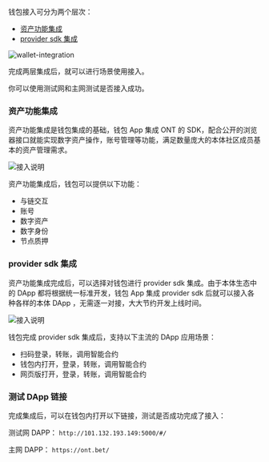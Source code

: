 

钱包接入可分为两个层次：
- [资产功能集成](https://dev-docs.ont.io/#/docs-cn/Wallet-Integration/01-WalletDocking-asset-docking)
- [provider sdk 集成](https://dev-docs.ont.io/#/docs-cn/Wallet-Integration/02-WalletDocking-provider-sdk-docking)

![wallet-integration](https://raw.githubusercontent.com/ontio/documentation/master/dev-website-docs/assets/integration/wallet-integration.png)

完成两层集成后，就可以进行场景使用接入。

你可以使用测试网和主网测试是否接入成功。

### 资产功能集成

资产功能集成是钱包集成的基础，钱包 App 集成 ONT 的 SDK，配合公开的浏览器接口就能实现数字资产操作，账号管理等功能，满足数量庞大的本体社区成员基本的资产管理需求。

![接入说明](https://raw.githubusercontent.com/ontio/documentation/master/dev-website-docs/assets/integration/sdk.png)

资产功能集成后，钱包可以提供以下功能：
-  与链交互
-  账号
-  数字资产
-  数字身份
-  节点质押

### provider sdk 集成

资产功能集成完成后，可以选择对钱包进行 provider sdk 集成。由于本体生态中的 DApp 都将根据统一标准开发，钱包 App 集成 provider sdk 后就可以接入各种各样的本体 DApp ，无需逐一对接，大大节约开发上线时间。

![接入说明](https://raw.githubusercontent.com/ontio/documentation/master/dev-website-docs/assets/integration/provider-sdk.png)

钱包完成 provider sdk 集成后，支持以下主流的 DApp 应用场景：
- 扫码登录，转账，调用智能合约
- 钱包内打开，登录，转账，调用智能合约
- 网页版打开，登录，转账，调用智能合约

### 测试 DApp 链接
完成集成后，可以在钱包内打开以下链接，测试是否成功完成了接入：

测试网 DAPP：
`http://101.132.193.149:5000/#/`

主网 DAPP：
`https://ont.bet/`